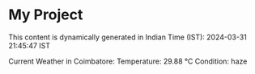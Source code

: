 # My Project

This content is dynamically generated in Indian Time (IST): 2024-03-31 21:45:47 IST


Current Weather in Coimbatore:
Temperature: 29.88 °C
Condition: haze
